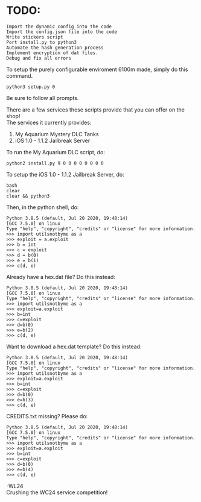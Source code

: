# TODO:
```
Import the dynamic config into the code
Import the config.json file into the code
Write stickers script
Port install.py to python3
Automate the hash generation process
Implement encryption of dat files.
Debug and fix all errors
```
To setup the purely configurable enviroment 6100m made, simply do this command.<br>
```
python3 setup.py 0
```
Be sure to follow all prompts.<br>

There are a few services these scripts provide that you can offer on the shop!<br>
The services it currently provides:<br>
1. My Aquarium Mystery DLC Tanks<br>
2. iOS 1.0 - 1.1.2 Jailbreak Server<br>

To run the My Aquarium DLC script, do:<br>
```
python2 install.py 9 0 0 0 0 0 0 0 0
```
To setup the iOS 1.0 - 1.1.2 Jailbreak Server, do:<br>
```
bash
clear
clear && python3
```
Then, in the python shell, do:<br>
```
Python 3.8.5 (default, Jul 20 2020, 19:48:14) 
[GCC 7.5.0] on linux
Type "help", "copyright", "credits" or "license" for more information.
>>> import utilsnotbyme as a
>>> exploit = a.exploit
>>> b = int
>>> c = exploit
>>> d = b(0)
>>> e = b(1)
>>> c(d, e)
```
Already have a hex.dat file? Do this instead:<br>
```
Python 3.8.5 (default, Jul 20 2020, 19:48:14) 
[GCC 7.5.0] on linux
Type "help", "copyright", "credits" or "license" for more information.
>>> import utilsnotbyme as a
>>> exploit=a.exploit
>>> b=int
>>> c=exploit
>>> d=b(0)
>>> e=b(2)
>>> c(d, e)
```
Want to download a hex.dat template? Do this instead:<br>
```
Python 3.8.5 (default, Jul 20 2020, 19:48:14) 
[GCC 7.5.0] on linux
Type "help", "copyright", "credits" or "license" for more information.
>>> import utilsnotbyme as a
>>> exploit=a.exploit
>>> b=int
>>> c=exploit
>>> d=b(0)
>>> e=b(3)
>>> c(d, e)
```
CREDITS.txt missing? Please do:<br>
```
Python 3.8.5 (default, Jul 20 2020, 19:48:14) 
[GCC 7.5.0] on linux
Type "help", "copyright", "credits" or "license" for more information.
>>> import utilsnotbyme as a
>>> exploit=a.exploit
>>> b=int
>>> c=exploit
>>> d=b(0)
>>> e=b(4)
>>> c(d, e)
```
-WL24<br>
Crushing the WC24 service competition!<br>
